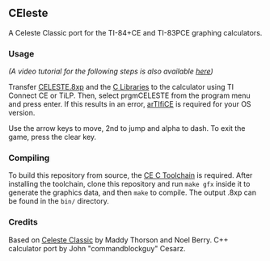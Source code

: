 ## CEleste

A Celeste Classic port for the TI-84+CE and TI-83PCE graphing calculators.

### Usage
*(A video tutorial for the following steps is also available
[here](https://www.youtube.com/watch?v=_e8pgw9d7S4))*

Transfer [CELESTE.8xp](https://github.com/commandblockguy/CEleste/releases/latest/download/CEleste.8xp)
and the [C Libraries](https://tiny.cc/clibs) to the calculator using TI Connect CE
or TiLP. Then, select prgmCELESTE from the program menu and press enter.
If this results in an error, [arTIfiCE](https://yvantt.github.io/arTIfiCE/) is
required for your OS version.

Use the arrow keys to move, 2nd to jump and alpha to dash. To exit the game, press
the clear key.

### Compiling
To build this repository from source, the [CE C Toolchain](https://github.com/CE-Programming/toolchain)
is required. After installing the toolchain, clone this repository and run `make gfx`
inside it to generate the graphics data, and then `make` to compile. The output .8xp
can be found in the `bin/` directory.

### Credits
Based on [Celeste Classic](https://mattmakesgames.itch.io/celesteclassic) by Maddy
Thorson and Noel Berry. C++ calculator port by John "commandblockguy" Cesarz.